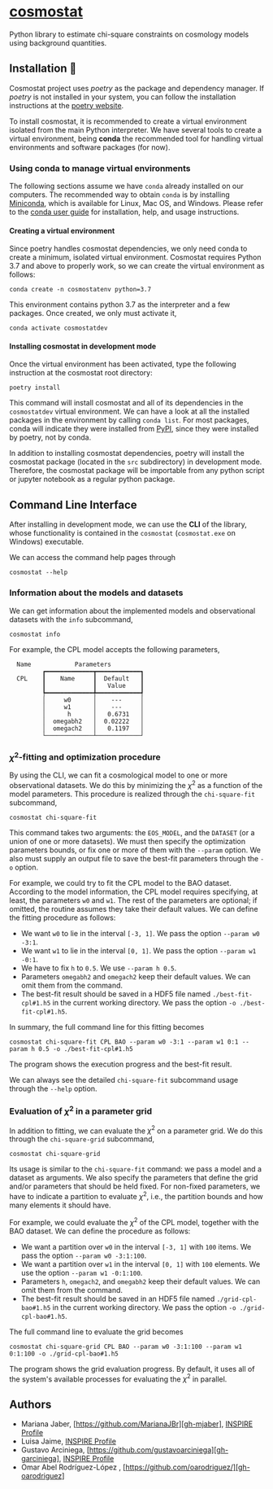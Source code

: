 # [cosmostat][repo-url]

Python library to estimate chi-square constraints on cosmology models using
background quantities.

## Installation 🧱

Cosmostat project uses _poetry_ as the package and dependency manager. If _poetry_ is not installed
in your system, you can follow the installation instructions at the [poetry website][poetry-url].

To install cosmostat, it is recommended to create a virtual environment isolated from the main
Python interpreter. We have several tools to create a virtual environment, being **conda** the
recommended tool for handling virtual environments and software packages (for now).

### Using conda to manage virtual environments

The following sections assume we have ``conda`` already installed on our computers. The recommended
way to obtain ``conda`` is by installing [Miniconda][miniconda-site], which is available for Linux,
Mac OS, and Windows. Please refer to the [conda user guide][conda-guide] for installation, help, and
usage instructions.

#### Creating a virtual environment

Since poetry handles cosmostat dependencies, we only need conda to create a minimum, isolated
virtual environment. Cosmostat requires Python 3.7 and above to properly work, so we can create the
virtual environment as follows:

```shell
conda create -n cosmostatenv python=3.7
```

This environment contains python 3.7 as the interpreter and a few packages. Once created, we only
must activate it,

```shell
conda activate cosmostatdev
```

#### Installing cosmostat in development mode

Once the virtual environment has been activated, type the following instruction at the cosmostat
root directory:

```shell
poetry install
```

This command will install cosmostat and all of its dependencies in the ``cosmostatdev`` virtual
environment. We can have a look at all the installed packages in the environment by calling ``conda
list``. For most packages, conda will indicate they were installed from [PyPI][pypi-url], since they
were installed by poetry, not by conda.

In addition to installing cosmostat dependencies, poetry will install the cosmostat package (located
in the ``src`` subdirectory) in development mode. Therefore, the cosmostat package will be
importable from any python script or jupyter notebook as a regular python package.

## Command Line Interface

After installing in development mode, we can use the **CLI** of the library, whose functionality is
contained in the ``cosmostat`` (``cosmostat.exe`` on Windows) executable.

We can access the command help pages through

```shell
cosmostat --help
```

### Information about the models and datasets

We can get information about the implemented models and observational datasets with the ``info``
subcommand,

```shell
cosmostat info
```

For example, the CPL model accepts the following parameters,

```text
  Name            Parameters
         ┏━━━━━━━━━━━━━┳━━━━━━━━━━━━┓
  CPL    ┃    Name     ┃  Default   ┃
         ┃             ┃   Value    ┃
         ┡━━━━━━━━━━━━━╇━━━━━━━━━━━━┩
         │     w0      │    ---     │
         │     w1      │    ---     │
         │      h      │   0.6731   │
         │  omegabh2   │  0.02222   │
         │  omegach2   │   0.1197   │
         └─────────────┴────────────┘
```

### $\chi^2$-fitting and optimization procedure

By using the CLI, we can fit a cosmological model to one or more observational datasets. We do this
by minimizing the $\chi^2$ as a function of the model parameters. This procedure is realized through
the ``chi-square-fit`` subcommand,

```shell
cosmostat chi-square-fit
```

This command takes two arguments: the ``EOS_MODEL``, and the ``DATASET`` (or a union of one or more
datasets). We must then specify the optimization parameters bounds, or fix one or more of them with
the ``--param`` option. We also must supply an output file to save the best-fit parameters through
the ``-o`` option.

For example, we could try to fit the CPL model to the BAO dataset. According to the model
information, the CPL model requires specifying, at least, the parameters ``w0`` and ``w1``. The rest
of the parameters are optional; if omitted, the routine assumes they take their default values. We
can define the fitting procedure as follows:

* We want ``w0`` to lie in the interval ``[-3, 1]``. We pass the option
  ``--param w0 -3:1``.
* We want ``w1`` to lie in the interval ``[0, 1]``. We pass the option
  ``--param w1 -0:1``.
* We have to fix ``h`` to ``0.5``. We use ``--param h 0.5``.
* Parameters ``omegabh2`` and ``omegach2`` keep their default values. We can
  omit them from the command.
* The best-fit result should be saved in a HDF5 file named
  ``./best-fit-cpl#1.h5`` in the current working directory. We pass the option
  ``-o ./best-fit-cpl#1.h5``.

In summary, the full command line for this fitting becomes

```shell
cosmostat chi-square-fit CPL BAO --param w0 -3:1 --param w1 0:1 --param h 0.5 -o ./best-fit-cpl#1.h5
```

The program shows the execution progress and the best-fit result.

We can always see the detailed ``chi-square-fit`` subcommand usage through the
``--help`` option.

### Evaluation of $\chi^2$ in a parameter grid

In addition to fitting, we can evaluate the $\chi^2$ on a parameter grid. We do this through the
``chi-square-grid``  subcommand,

```shell
cosmostat chi-square-grid
```

Its usage is similar to the ``chi-square-fit`` command: we pass a model and a dataset as arguments.
We also specify the parameters that define the grid and/or parameters that should be held fixed. For
non-fixed parameters, we have to indicate a partition to evaluate $\chi^2$, i.e., the partition
bounds and how many elements it should have.

For example, we could evaluate the $\chi^2$ of the CPL model, together with the BAO dataset. We can
define the procedure as follows:

* We want a partition over ``w0`` in the interval ``[-3, 1]`` with ``100`` items. We pass the option
  ``--param w0 -3:1:100``.
* We want a partition over ``w1`` in the interval ``[0, 1]`` with ``100`` elements. We use the
  option ``--param w1 -0:1:100``.
* Parameters ``h``, ``omegach2``, and ``omegabh2`` keep their default values. We can omit them from
  the command.
* The best-fit result should be saved in an HDF5 file named ``./grid-cpl-bao#1.h5`` in the current
  working directory. We pass the option ``-o ./grid-cpl-bao#1.h5``.

The full command line to evaluate the grid becomes

```shell
cosmostat chi-square-grid CPL BAO --param w0 -3:1:100 --param w1 0:1:100 -o ./grid-cpl-bao#1.h5
```

The program shows the grid evaluation progress. By default, it uses all of the system's available
processes for evaluating the $\chi^2$ in parallel.

## Authors

* Mariana Jaber, [https://github.com/MarianaJBr][gh-mjaber], [INSPIRE Profile][inspire-mjaber]
* Luisa Jaime, [INSPIRE Profile][inspire-ljaime]
* Gustavo Arciniega, [https://github.com/gustavoarciniega][gh-garciniega], [INSPIRE Profile][inspire-garciniega]
* Omar Abel Rodríguez-López , [https://github.com/oarodriguez/][gh-oarodriguez]

<!-- Links -->

[miniconda-site]: https://docs.conda.io/en/latest/miniconda.html
[conda-guide]: https://docs.conda.io/projects/conda/en/latest/user-guide/index.html
[poetry-url]: https://python-poetry.org/
[pypi-url]: https://pypi.org/
[repo-url]: https://github.com/oarodriguez/cosmostat
[gh-mjaber]: https://github.com/MarianaJBr
[inspire-mjaber]: https://inspirehep.net/authors/1707914
[inspire-ljaime]: https://inspirehep.net/authors/1258854
[gh-garciniega]: https://github.com/gustavoarciniega
[inspire-garciniega]: https://inspirehep.net/authors/1272389
[gh-oarodriguez]: https://github.com/oarodriguez
